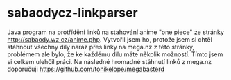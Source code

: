 # sabaodycz-linkparser
Java program na protřídění linků na stahování anime "one piece" ze stránky http://sabaody.wz.cz/anime.php. Vytvořil jsem ho, protože jsem si chtěl stáhnout všechny díly naráz přes linky na mega.nz z této stránky, problémem ale bylo, že ke každému dílu máte několik možností. Tímto jsem si celkem ulehčil práci. Na následné hromadné stáhnutí linků z mega.nz doporučuji https://github.com/tonikelope/megabasterd

